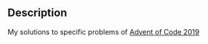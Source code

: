 ## Description
My solutions to specific problems of [Advent of Code 2019](https://adventofcode.com/2019)

